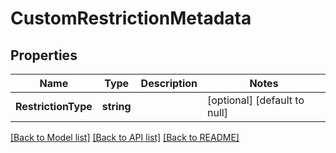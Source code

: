 # CustomRestrictionMetadata

## Properties
Name | Type | Description | Notes
------------ | ------------- | ------------- | -------------
**RestrictionType** | **string** |  | [optional] [default to null]

[[Back to Model list]](../README.md#documentation-for-models) [[Back to API list]](../README.md#documentation-for-api-endpoints) [[Back to README]](../README.md)

